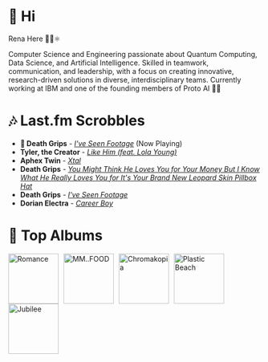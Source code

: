 # 👋 Hi

Rena Here 👩‍💻⚛️

Computer Science and Engineering passionate about Quantum Computing, Data Science, and Artificial Intelligence. Skilled in teamwork, communication, and leadership, with a focus on creating innovative, research-driven solutions in diverse, interdisciplinary teams.
Currently working at IBM and one of the founding members of Proto AI 🤖💪

# 🎶 Last.fm Scrobbles

- **🎵 Death Grips** - *[I've Seen Footage](https://www.last.fm/music/Death+Grips/_/I%27ve+Seen+Footage)* (Now Playing)
- **Tyler, the Creator** - *[Like Him (feat. Lola Young)](https://www.last.fm/music/Tyler,+the+Creator/_/Like+Him+(feat.+Lola+Young))*
- **Aphex Twin** - *[Xtal](https://www.last.fm/music/Aphex+Twin/_/Xtal)*
- **Death Grips** - *[You Might Think He Loves You for Your Money But I Know What He Really Loves You for It's Your Brand New Leopard Skin Pillbox Hat](https://www.last.fm/music/Death+Grips/_/You+Might+Think+He+Loves+You+for+Your+Money+But+I+Know+What+He+Really+Loves+You+for+It%27s+Your+Brand+New+Leopard+Skin+Pillbox+Hat)*
- **Death Grips** - *[I've Seen Footage](https://www.last.fm/music/Death+Grips/_/I%27ve+Seen+Footage)*
- **Dorian Electra** - *[Career Boy](https://www.last.fm/music/Dorian+Electra/_/Career+Boy)*

# 📀 Top Albums

<a href='https://www.last.fm/music/Fontaines+D.C./Romance'><img src='https://lastfm.freetls.fastly.net/i/u/300x300/4f4ae1fdc6b81d93c41c0054d596ccf0.png' alt='Romance' title='Fontaines D.C. - Romance' width='100' style='margin-right: 10px;'></a><a href='https://www.last.fm/music/MF+DOOM/MM..FOOD'><img src='https://lastfm.freetls.fastly.net/i/u/300x300/037a94e241b54965a1470f4af163883d.png' alt='MM..FOOD' title='MF DOOM - MM..FOOD' width='100' style='margin-right: 10px;'></a><a href='https://www.last.fm/music/Tyler,+the+Creator/Chromakopia'><img src='https://lastfm.freetls.fastly.net/i/u/300x300/8c0b389bb4cbf522bc5a2b58e15b6620.jpg' alt='Chromakopia' title='Tyler, the Creator - Chromakopia' width='100' style='margin-right: 10px;'></a><a href='https://www.last.fm/music/Gorillaz/Plastic+Beach'><img src='https://lastfm.freetls.fastly.net/i/u/300x300/ce6e2af584a5480b85b79371b219a92e.png' alt='Plastic Beach' title='Gorillaz - Plastic Beach' width='100' style='margin-right: 10px;'></a><a href='https://www.last.fm/music/Japanese+Breakfast/Jubilee'><img src='https://lastfm.freetls.fastly.net/i/u/300x300/5d93403fbc951b7d31fa80ff826b5180.jpg' alt='Jubilee' title='Japanese Breakfast - Jubilee' width='100' style='margin-right: 10px;'></a>